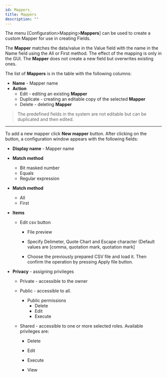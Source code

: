 ```yaml
---
id: Mappers_
title: Mappers
description: ""
---
```


The menu [Configuration>Mapping>**Mappers**] can be used to create a custom Mapper for use in creating Fields.

The **Mapper** matches the data/value in the Value field with the name in the Name field using the All or First method. The effect of the mapping is only in the GUI. The **Mapper** does not create a new field but overwrites existing ones. 

The list of **Mappers**  is in the table with the following columns:

- **Name** - Mapper name
- **Action**
  - Edit - editing an existing **Mapper**
  - Duplicate - creating an editable copy of the selected  **Mapper**
  - Delete - deleting  **Mapper**

> The predefined fields in the system are not editable but can be duplicated and then edited.

---

To add a new mapper click **New mapper** button. After clicking on the button, a configuration window appears with the following fields:

- **Display name** - Mapper name

- **Match method** 

  - Bit masked number
  - Equals
  - Regular expression

- **Match method**  

  - All
  - First

- **Items**
  - Edit csv button 
    - File preview

    - Specify Delimeter, Quote Chart and Escape character (Default values are [comma, quotation mark, quotation mark]

    - Choose the previously prepared CSV file and load it. Then confirm the operation by pressing Apply file button.

  

- **Privacy** - assigning privileges 

  - Private - accessible to the owner

  - Public - accessible to all. 
    - Public permissions
      - Delete
      - Edit
      - Execute

  - Shared - accessible to one or more selected roles. Available privileges are:
    - Delete

    - Edit

    - Execute

    - View





